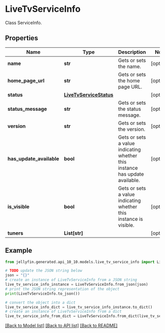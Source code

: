 # LiveTvServiceInfo

Class ServiceInfo.

## Properties

Name | Type | Description | Notes
------------ | ------------- | ------------- | -------------
**name** | **str** | Gets or sets the name. | [optional] 
**home_page_url** | **str** | Gets or sets the home page URL. | [optional] 
**status** | [**LiveTvServiceStatus**](LiveTvServiceStatus.md) |  | [optional] 
**status_message** | **str** | Gets or sets the status message. | [optional] 
**version** | **str** | Gets or sets the version. | [optional] 
**has_update_available** | **bool** | Gets or sets a value indicating whether this instance has update available. | [optional] 
**is_visible** | **bool** | Gets or sets a value indicating whether this instance is visible. | [optional] 
**tuners** | **List[str]** |  | [optional] 

## Example

```python
from jellyfin.generated.api_10_10.models.live_tv_service_info import LiveTvServiceInfo

# TODO update the JSON string below
json = "{}"
# create an instance of LiveTvServiceInfo from a JSON string
live_tv_service_info_instance = LiveTvServiceInfo.from_json(json)
# print the JSON string representation of the object
print(LiveTvServiceInfo.to_json())

# convert the object into a dict
live_tv_service_info_dict = live_tv_service_info_instance.to_dict()
# create an instance of LiveTvServiceInfo from a dict
live_tv_service_info_from_dict = LiveTvServiceInfo.from_dict(live_tv_service_info_dict)
```
[[Back to Model list]](../README.md#documentation-for-models) [[Back to API list]](../README.md#documentation-for-api-endpoints) [[Back to README]](../README.md)


